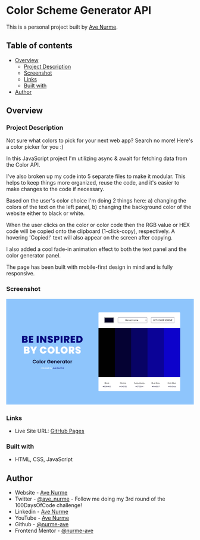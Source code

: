 # Color Scheme Generator API

This is a personal project built by [Ave Nurme](https://www.avenurme.dev).

## Table of contents

- [Overview](#overview)
  - [Project Description](#project-description)
  - [Screenshot](#screenshot)
  - [Links](#links)
  - [Built with](#built-with)
- [Author](#author)

## Overview

### Project Description

Not sure what colors to pick for your next web app? Search no more! Here's a color picker for you :)

In this JavaScript project I'm utilizing async & await for fetching data from the Color API.

I've also broken up my code into 5 separate files to make it modular. This helps to keep things more organized, reuse the code, and it's easier to make changes to the code if necessary.

Based on the user's color choice I'm doing 2 things here: a) changing the colors of the text on the left panel, b) changing the background color of the website either to black or white.

When the user clicks on the color or color code then the RGB value or HEX code will be copied onto the clipboard (1-click-copy), respectively. A hovering 'Copied!' text will also appear on the screen after copying.

I also added a cool fade-in animation effect to both the text panel and the color generator panel.

The page has been built with mobile-first design in mind and is fully responsive.

### Screenshot

![Screenshot of my solution](/images/color-scheme-generator-api_760.png)

### Links

- Live Site URL: [GitHub Pages](https://nurme-ave.github.io/color-scheme-generator-api/)

### Built with

- HTML, CSS, JavaScript

## Author

- Website - [Ave Nurme](https://www.avenurme.dev)
- Twitter - [@ave\_nurme](https://twitter.com/ave_nurme) - Follow me doing my 3rd round of the 100DaysOfCode challenge!
- Linkedin - [Ave Nurme](https://www.linkedin.com/in/ave-nurme)
- YouTube - [Ave Nurme](https://www.youtube.com/channel/UC_kKIEE66Wa5bAxjqoI1A8w/videos)
- Github - [@nurme-ave](https://github.com/nurme-ave)
- Frontend Mentor - [@nurme-ave](https://www.frontendmentor.io/profile/nurme-ave)

